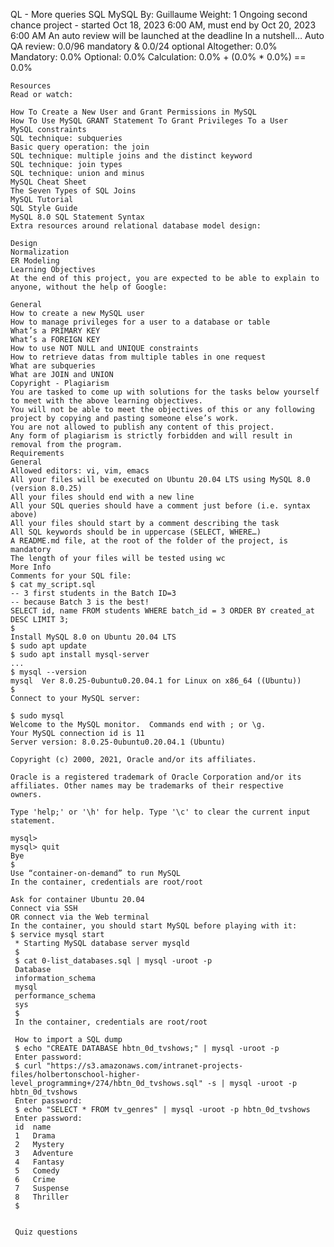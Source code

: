 QL - More queries
SQL
MySQL
 By: Guillaume
  Weight: 1
   Ongoing second chance project - started Oct 18, 2023 6:00 AM, must end by Oct 20, 2023 6:00 AM
    An auto review will be launched at the deadline
    In a nutshell…
    Auto QA review: 0.0/96 mandatory & 0.0/24 optional
    Altogether:  0.0%
    Mandatory: 0.0%
    Optional: 0.0%
    Calculation:  0.0% + (0.0% * 0.0%)  == 0.0%


    Resources
    Read or watch:

    How To Create a New User and Grant Permissions in MySQL
    How To Use MySQL GRANT Statement To Grant Privileges To a User
    MySQL constraints
    SQL technique: subqueries
    Basic query operation: the join
    SQL technique: multiple joins and the distinct keyword
    SQL technique: join types
    SQL technique: union and minus
    MySQL Cheat Sheet
    The Seven Types of SQL Joins
    MySQL Tutorial
    SQL Style Guide
    MySQL 8.0 SQL Statement Syntax
    Extra resources around relational database model design:

    Design
    Normalization
    ER Modeling
    Learning Objectives
    At the end of this project, you are expected to be able to explain to anyone, without the help of Google:

    General
    How to create a new MySQL user
    How to manage privileges for a user to a database or table
    What’s a PRIMARY KEY
    What’s a FOREIGN KEY
    How to use NOT NULL and UNIQUE constraints
    How to retrieve datas from multiple tables in one request
    What are subqueries
    What are JOIN and UNION
    Copyright - Plagiarism
    You are tasked to come up with solutions for the tasks below yourself to meet with the above learning objectives.
    You will not be able to meet the objectives of this or any following project by copying and pasting someone else’s work.
    You are not allowed to publish any content of this project.
    Any form of plagiarism is strictly forbidden and will result in removal from the program.
    Requirements
    General
    Allowed editors: vi, vim, emacs
    All your files will be executed on Ubuntu 20.04 LTS using MySQL 8.0 (version 8.0.25)
	All your files should end with a new line
	All your SQL queries should have a comment just before (i.e. syntax above)
	All your files should start by a comment describing the task
	All SQL keywords should be in uppercase (SELECT, WHERE…)
	A README.md file, at the root of the folder of the project, is mandatory
	The length of your files will be tested using wc
	More Info
	Comments for your SQL file:
	$ cat my_script.sql
	-- 3 first students in the Batch ID=3
	-- because Batch 3 is the best!
	SELECT id, name FROM students WHERE batch_id = 3 ORDER BY created_at DESC LIMIT 3;
	$
	Install MySQL 8.0 on Ubuntu 20.04 LTS
	$ sudo apt update
	$ sudo apt install mysql-server
	...
	$ mysql --version
	mysql  Ver 8.0.25-0ubuntu0.20.04.1 for Linux on x86_64 ((Ubuntu))
	$
	Connect to your MySQL server:

	$ sudo mysql
	Welcome to the MySQL monitor.  Commands end with ; or \g.
	Your MySQL connection id is 11
	Server version: 8.0.25-0ubuntu0.20.04.1 (Ubuntu)

	Copyright (c) 2000, 2021, Oracle and/or its affiliates.

	Oracle is a registered trademark of Oracle Corporation and/or its
	affiliates. Other names may be trademarks of their respective
	owners.

	Type 'help;' or '\h' for help. Type '\c' to clear the current input statement.

	mysql>
	mysql> quit
	Bye
	$
	Use “container-on-demand” to run MySQL
	In the container, credentials are root/root

	Ask for container Ubuntu 20.04
	Connect via SSH
	OR connect via the Web terminal
	In the container, you should start MySQL before playing with it:
	$ service mysql start                                                   
	 * Starting MySQL database server mysqld 
	 $
	 $ cat 0-list_databases.sql | mysql -uroot -p                               
	 Database                                                                                   
	 information_schema                                                                         
	 mysql                                                                                      
	 performance_schema                                                                         
	 sys                      
	 $
	 In the container, credentials are root/root

	 How to import a SQL dump
	 $ echo "CREATE DATABASE hbtn_0d_tvshows;" | mysql -uroot -p
	 Enter password: 
	 $ curl "https://s3.amazonaws.com/intranet-projects-files/holbertonschool-higher-level_programming+/274/hbtn_0d_tvshows.sql" -s | mysql -uroot -p hbtn_0d_tvshows
	 Enter password: 
	 $ echo "SELECT * FROM tv_genres" | mysql -uroot -p hbtn_0d_tvshows
	 Enter password: 
	 id  name
	 1   Drama
	 2   Mystery
	 3   Adventure
	 4   Fantasy
	 5   Comedy
	 6   Crime
	 7   Suspense
	 8   Thriller
	 $


	 Quiz questions
